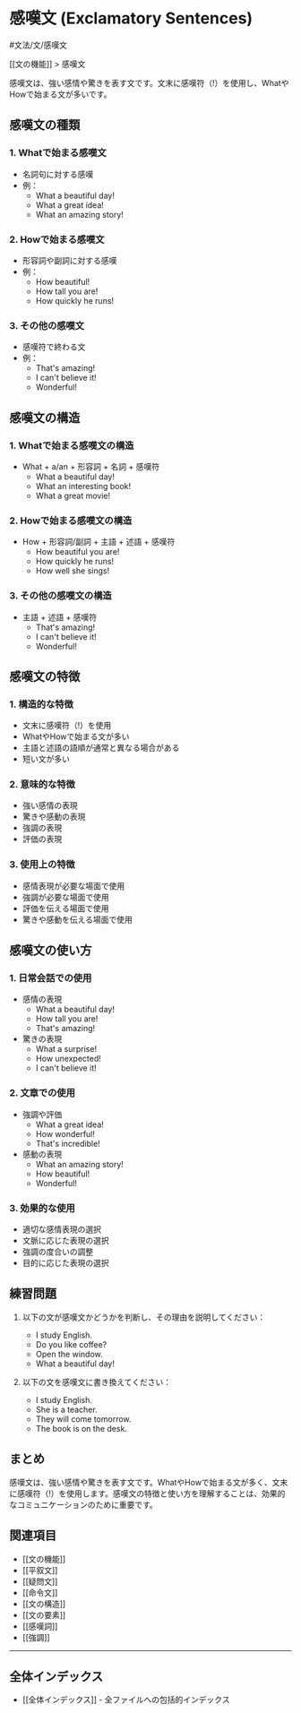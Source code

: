 # 感嘆文 (Exclamatory Sentences)

#文法/文/感嘆文

[[文の機能]] > 感嘆文

感嘆文は、強い感情や驚きを表す文です。文末に感嘆符（!）を使用し、WhatやHowで始まる文が多いです。

## 感嘆文の種類

### 1. Whatで始まる感嘆文
- 名詞句に対する感嘆
- 例：
  - What a beautiful day!
  - What a great idea!
  - What an amazing story!

### 2. Howで始まる感嘆文
- 形容詞や副詞に対する感嘆
- 例：
  - How beautiful!
  - How tall you are!
  - How quickly he runs!

### 3. その他の感嘆文
- 感嘆符で終わる文
- 例：
  - That's amazing!
  - I can't believe it!
  - Wonderful!

## 感嘆文の構造

### 1. Whatで始まる感嘆文の構造
- What + a/an + 形容詞 + 名詞 + 感嘆符
  - What a beautiful day!
  - What an interesting book!
  - What a great movie!

### 2. Howで始まる感嘆文の構造
- How + 形容詞/副詞 + 主語 + 述語 + 感嘆符
  - How beautiful you are!
  - How quickly he runs!
  - How well she sings!

### 3. その他の感嘆文の構造
- 主語 + 述語 + 感嘆符
  - That's amazing!
  - I can't believe it!
  - Wonderful!

## 感嘆文の特徴

### 1. 構造的な特徴
- 文末に感嘆符（!）を使用
- WhatやHowで始まる文が多い
- 主語と述語の語順が通常と異なる場合がある
- 短い文が多い

### 2. 意味的な特徴
- 強い感情の表現
- 驚きや感動の表現
- 強調の表現
- 評価の表現

### 3. 使用上の特徴
- 感情表現が必要な場面で使用
- 強調が必要な場面で使用
- 評価を伝える場面で使用
- 驚きや感動を伝える場面で使用

## 感嘆文の使い方

### 1. 日常会話での使用
- 感情の表現
  - What a beautiful day!
  - How tall you are!
  - That's amazing!
- 驚きの表現
  - What a surprise!
  - How unexpected!
  - I can't believe it!

### 2. 文章での使用
- 強調や評価
  - What a great idea!
  - How wonderful!
  - That's incredible!
- 感動の表現
  - What an amazing story!
  - How beautiful!
  - Wonderful!

### 3. 効果的な使用
- 適切な感情表現の選択
- 文脈に応じた表現の選択
- 強調の度合いの調整
- 目的に応じた表現の選択

## 練習問題
1. 以下の文が感嘆文かどうかを判断し、その理由を説明してください：
   - I study English.
   - Do you like coffee?
   - Open the window.
   - What a beautiful day!

2. 以下の文を感嘆文に書き換えてください：
   - I study English.
   - She is a teacher.
   - They will come tomorrow.
   - The book is on the desk.

## まとめ
感嘆文は、強い感情や驚きを表す文です。WhatやHowで始まる文が多く、文末に感嘆符（!）を使用します。感嘆文の特徴と使い方を理解することは、効果的なコミュニケーションのために重要です。

## 関連項目
- [[文の機能]]
- [[平叙文]]
- [[疑問文]]
- [[命令文]]
- [[文の構造]]
- [[文の要素]]
- [[感嘆詞]]
- [[強調]]

---

## 全体インデックス
- [[全体インデックス]] - 全ファイルへの包括的インデックス 